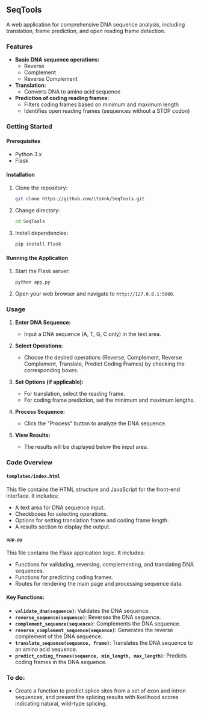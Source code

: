 ## SeqTools

A web application for comprehensive DNA sequence analysis, including translation, frame prediction, and open reading frame detection.

### Features

- **Basic DNA sequence operations:**
  - Reverse
  - Complement
  - Reverse Complement
- **Translation:**
  - Converts DNA to amino acid sequence
- **Prediction of coding reading frames:**
  - Filters coding frames based on minimum and maximum length
  - Identifies open reading frames (sequences without a STOP codon)

### Getting Started

#### Prerequisites

- Python 3.x
- Flask

#### Installation

1. Clone the repository:
   ```bash
   git clone https://github.com/itsknk/SeqTools.git
   ```
2. Change directory:
   ```bash
   cd SeqTools
   ```
3. Install dependencies:
   ```bash
   pip install Flask
   ```

#### Running the Application

1. Start the Flask server:
   ```bash
   python app.py
   ```
2. Open your web browser and navigate to `http://127.0.0.1:5000`.

### Usage

1. **Enter DNA Sequence:**
   - Input a DNA sequence (A, T, G, C only) in the text area.

2. **Select Operations:**
   - Choose the desired operations (Reverse, Complement, Reverse Complement, Translate, Predict Coding Frames) by checking the corresponding boxes.

3. **Set Options (if applicable):**
   - For translation, select the reading frame.
   - For coding frame prediction, set the minimum and maximum lengths.

4. **Process Sequence:**
   - Click the "Process" button to analyze the DNA sequence.

5. **View Results:**
   - The results will be displayed below the input area.

### Code Overview

#### `templates/index.html`

This file contains the HTML structure and JavaScript for the front-end interface. It includes:
- A text area for DNA sequence input.
- Checkboxes for selecting operations.
- Options for setting translation frame and coding frame length.
- A results section to display the output.

#### `app.py`

This file contains the Flask application logic. It includes:
- Functions for validating, reversing, complementing, and translating DNA sequences.
- Functions for predicting coding frames.
- Routes for rendering the main page and processing sequence data.

#### Key Functions:

- **`validate_dna(sequence)`**: Validates the DNA sequence.
- **`reverse_sequence(sequence)`**: Reverses the DNA sequence.
- **`complement_sequence(sequence)`**: Complements the DNA sequence.
- **`reverse_complement_sequence(sequence)`**: Generates the reverse complement of the DNA sequence.
- **`translate_sequence(sequence, frame)`**: Translates the DNA sequence to an amino acid sequence.
- **`predict_coding_frames(sequence, min_length, max_length)`**: Predicts coding frames in the DNA sequence.


### To do:

- Create a function to predict splice sites from a set of exon and intron sequences, and present the splicing results with likelihood scores indicating natural, wild-type splicing.
